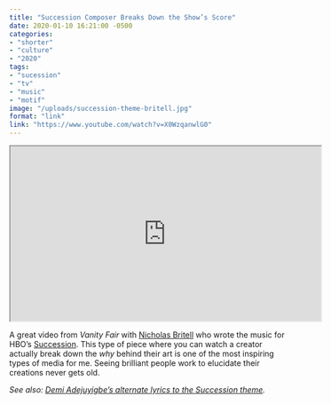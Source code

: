 ```yaml
---
title: "Succession Composer Breaks Down the Show’s Score"
date: 2020-01-10 16:21:00 -0500
categories: 
- "shorter"
- "culture"
- "2020"
tags: 
- "sucession"
- "tv"
- "music"
- "motif"
image: "/uploads/succession-theme-britell.jpg"
format: "link"
link: "https://www.youtube.com/watch?v=X0WzqanwlG0"
---
```


<iframe loading="lazy" title="Succession Composer Breaks Down the Show’s Score" width="560" height="315" src="https://www.youtube.com/embed/X0WzqanwlG0" allow="accelerometer; autoplay; encrypted-media; gyroscope; picture-in-picture" allowfullscreen></iframe>

A great video from *Vanity Fair* with [Nicholas Britell](https://www.nicholasbritell.com) who wrote the music for HBO’s [Succession](https://www.hbo.com/succession). This type of piece where you can watch a creator actually break down the _why_ behind their art is one of the most inspiring types of media for me. Seeing brilliant people work to elucidate their creations never gets old. 

*See also: [Demi Adejuyigbe’s alternate lyrics to the Succession theme](https://www.youtube.com/watch?v=e-6K2CjJ6dk).*
